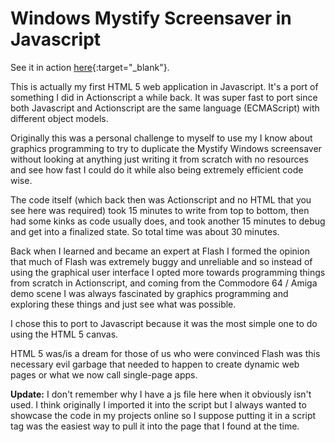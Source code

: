 # Windows Mystify Screensaver in Javascript

See it in action [here](http://rosenation.tv/demystify.html){:target="_blank"}.

This is actually my first HTML 5 web application in Javascript. It's a port of something I did in Actionscript a while back. It was super fast to port since both Javascript and Actionscript are the same language (ECMAScript) with different object models.

Originally this was a personal challenge to myself to use my I know about graphics programming to try to duplicate the Mystify Windows screensaver without looking at anything just writing it from scratch with no resources and see how fast I could do it while also being extremely efficient code wise.

The code itself (which back then was Actionscript and no HTML that you see here was required) took 15 minutes to write from top to bottom, then had some kinks as code usually does, and took another 15 minutes to debug and get into a finalized state. So total time was about 30 minutes.

Back when I learned and became an expert at Flash I formed the opinion that much of Flash was extremely buggy and unreliable and so instead of using the graphical user interface I opted more towards programming things from scratch in Actionscript, and coming from the Commodore 64 / Amiga demo scene I was always fascinated by graphics programming and exploring these things and just see what was possible.

I chose this to port to Javascript because it was the most simple one to do using the HTML 5 canvas.

HTML 5 was/is a dream for those of us who were convinced Flash was this necessary evil garbage that needed to happen to create dynamic web pages or what we now call single-page apps.

**Update:** I don't remember why I have a js file here when it obviously isn't used. I think originally I imported it into the script but I always wanted to showcase the code in my projects online so I suppose putting it in a script tag was the easiest way to pull it into the page that I found at the time.
